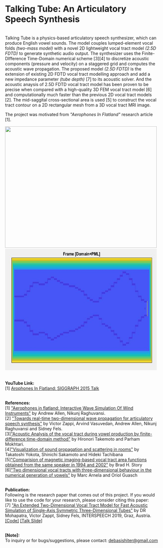 # Talking Tube: An Articulatory Speech Synthesis

<br>Talking Tube is a physics-based articulatory speech synthesizer, which can produce English vowel sounds. The model couples lumped-element vocal folds *(two-mass model)* with a novel 2D lightweight vocal tract model *(2.5D FDTD)* to generate synthetic audio output. The synthesizer uses the Finite-DIfference Time-Domain numerical scheme [3][4] to discretize acoustic components (pressure and velocity) on a staggered grid and computes the acoustic wave propagation. The proposed model *(2.5D FDTD)* is the extension of existing 2D FDTD vocal tract modelling approach and add a new impedance parameter *(tube depth)* [7] to its acoustic solver. And the acoustic anaysis of 2.5D FDTD vocal tract model has been proven to be precise when compared with a high-quality 3D FEM vocal tract model [6] and computationally much faster than the previous 2D vocal tract models [2]. The mid-saggital cross-sectional area is used [5] to construct the vocal tract contour on a 2D rectangular mesh from a 3D vocal tract MRI image.

The project was motivated from *"Aerophones In Flatland"* research article [1].

<img src="img/rotating_tract.gif" width="500" height="400">

<img src="img/vowel_domain_plus_pml.JPG" width="500" height="400">

<br><b>YouTube Link: </b>
<br>[1] <a href = "https://www.youtube.com/watch?v=0wqWfBbIQtg">Arophones In Flatland: SIGGRAPH 2015 Talk</a>

<br><b>References: </b>
<br>[1] <a href ="https://dl.acm.org/citation.cfm?id=2767001">"Aerophones in flatland: Interactive Wave Simulation Of Wind Instruments"</a>  by Andrew Allen, Nikunj Raghuvansi. 
<br>[2] <a href = "https://asa.scitation.org/doi/abs/10.1121/2.0000395">"Towards real-time two-dimensional wave propagation for articulatory speech synthesis"</a> by Victor Zappi, Arvind Vasuvedan, Andrew Allen, Nikunj Raghuvansi and Sidney Fels.
<br>[3]<a href="https://asa.scitation.org/doi/full/10.1121/1.3502470">"Acoustic Analysis of the vocal tract during vowel production by finite-difference time-domain method"</a> by Hironori Takemoto and Parham Mokhtari.
<br>[4]<a href = "https://www.jstage.jst.go.jp/article/ast/23/1/23_1_40/_article/-char/ja/">"Visualization of sound propagation and scattering in rooms"</a> by Takatoshi Yokota, Shinichi Sakamoto and Hideki Tachibana
<br>[5]<a href="https://asa.scitation.org/doi/10.1121/1.2805683">"Comparision of magnetic imaging-based vocal tract area functions obtained from the same speaker in 1994 and 2002"</a> by Brad H. Story
<br>[6]<a href = "https://asa.scitation.org/doi/10.1121/1.4837221">"Two dimensional vocal tracts with three-dimensional behaviour in the numerical generation of vowels"</a> by Marc Arnela and Oriol Guasch

<br><b>Publication:</b>
<br>Following is the research paper that comes out of this project. If you would like to use the code for your research, please consider citing this paper:
<br>[7] <a href="https://www.isca-speech.org/archive/Interspeech_2019/abstracts/1764.html">"An Extended Two-Dimensional Vocal Tract Model for Fast Acoustic Simulation of Single-Axis Symmetric Three-Dimensional Tubes"</a> by DR Mohapatra, Victor Zappt, Sidney Fels, INTERSPEECH 2019, Graz, Austria. [[Code]](https://github.com/Debasishray19/vocaltube-speech-synthesis/tree/master/version03) [[Talk Slide]](https://github.com/Debasishray19/vocaltube-speech-synthesis/blob/master/Interspeech2019%20Presentation/Interspeech%202019%20Presentation.pptx)


<br><b>[Note]:</b>
<br> To inquiry or for bugs/suggestions, please contact: debasishiter@gmail.com
 
